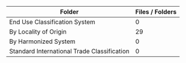 | Folder                                      |   Files / Folders |
|---------------------------------------------|-------------------|
| End Use Classification System               |                 0 |
| By Locality of Origin                       |                29 |
| By Harmonized System                        |                 0 |
| Standard International Trade Classification |                 0 |